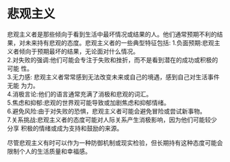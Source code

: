 # 悲观主义
悲观主义者是那些倾向于看到生活中最坏情况或结果的人。他们通常预期不利的结果，对未来持有悲观的态度。悲观主义者的一些典型特征包括:
1.负面预期:悲观主义者倾向于预期最坏的结果，无论面对什么情况。  
2.对失败的强调:他们可能会专注于失败和挫折，而不是看到潜在的成功或积极的可能
性。  
3.无力感: 悲观主义者常常感到无法改变未来或自己的境遇，感到自己对生活事件无能
为力。  
4.消极言论:他们的语言通常充满了消极和悲观的词汇。  
5.焦虑和抑郁:悲观的世界观可能导致或加剧焦虑和抑郁情绪。  
6.避免风险:由于对失败的恐惧，悲观主义者可能会避免冒险或尝试新事物。  
7.关系挑战:悲观主义者的态度可能对人际关系产生消极影响，因为他们可能较少分享
积极的情绪或成为支持和鼓励的来源。

尽管悲观主义有时可以作为一种防御机制或现实检验，但长期持有这种态度可能会限制个人的生活质量和幸福感。